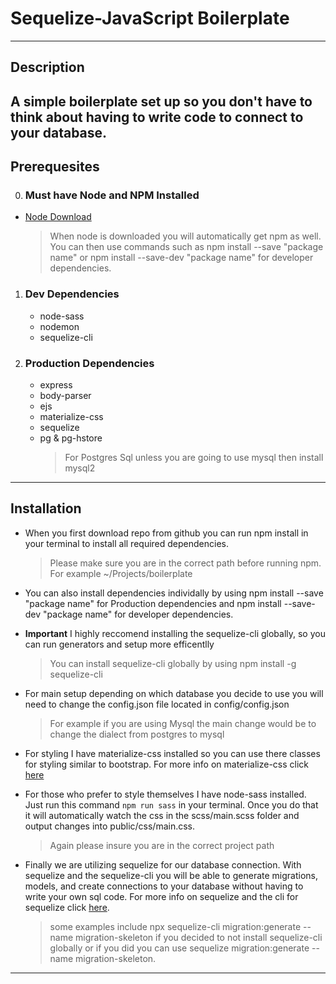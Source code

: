 # Sequelize-JavaScript Boilerplate

---

## Description

## A simple boilerplate set up so you don't have to think about having to write code to connect to your database.

## Prerequesites

0. ### Must have Node and NPM Installed

- [Node Download](https://nodejs.org/en/download/)
  > When node is downloaded you will automatically get npm as well. You can then use commands such as npm install --save "package name" or npm install --save-dev "package name" for developer dependencies.

1. ### Dev Dependencies
   - node-sass
   - nodemon
   - sequelize-cli
2. ### Production Dependencies
   - express
   - body-parser
   - ejs
   - materialize-css
   - sequelize
   - pg & pg-hstore
     > For Postgres Sql unless you are going to use mysql then install mysql2

---

## Installation

- When you first download repo from github you can run npm install in your terminal to install all required dependencies.

  > Please make sure you are in the correct path before running npm. For example ~/Projects/boilerplate

- You can also install dependencies individally by using npm install --save "package name" for Production dependencies and npm install --save-dev "package name" for developer dependencies.

- **Important** I highly reccomend installing the sequelize-cli globally, so you can run generators and setup more efficentlly

  > You can install sequelize-cli globally by using npm install -g sequelize-cli

- For main setup depending on which database you decide to use you will need to change the config.json file located in config/config.json

  > For example if you are using Mysql the main change would be to change the dialect from postgres to mysql

- For styling I have materialize-css installed so you can use there classes for styling similar to bootstrap. For more info on materialize-css click [here](https://materializecss.com/)

- For those who prefer to style themselves I have node-sass installed. Just run this command `npm run sass` in your terminal. Once you do that it will automatically watch the css in the scss/main.scss folder and output changes into public/css/main.css.

  > Again please insure you are in the correct project path

- Finally we are utilizing sequelize for our database connection. With sequelize and the sequelize-cli you will be able to generate migrations, models, and create connections to your database without having to write your own sql code. For more info on sequelize and the cli for sequelize click [here](https://sequelize.org/v5/index.html).
  > some examples include npx sequelize-cli migration:generate --name migration-skeleton if you decided to not install sequelize-cli globally or if you did you can use sequelize migration:generate --name migration-skeleton.

---
